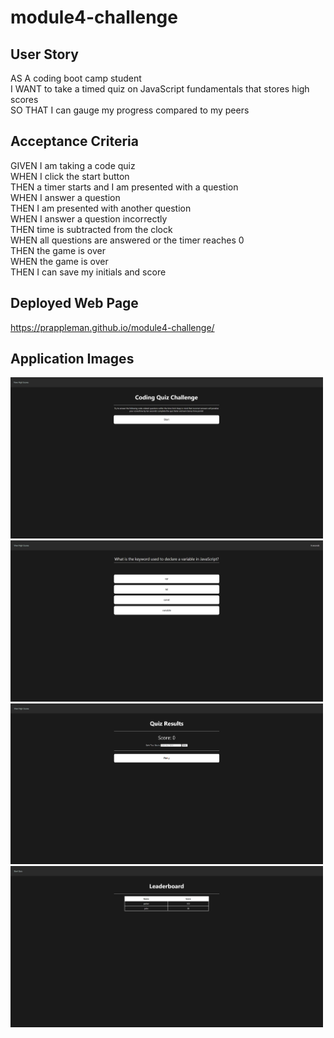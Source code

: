 # module4-challenge

## User Story

AS A coding boot camp student 
<br>
I WANT to take a timed quiz on JavaScript fundamentals that stores high scores
<br>
SO THAT I can gauge my progress compared to my peers

## Acceptance Criteria

GIVEN I am taking a code quiz
<br>
WHEN I click the start button
<br>
THEN a timer starts and I am presented with a question
<br>
WHEN I answer a question
<br>
THEN I am presented with another question
<br>
WHEN I answer a question incorrectly
<br>
THEN time is subtracted from the clock
<br>
WHEN all questions are answered or the timer reaches 0
<br>
THEN the game is over
<br>
WHEN the game is over
<br>
THEN I can save my initials and score

## Deployed Web Page

https://prappleman.github.io/module4-challenge/

## Application Images
<img src="assets\images\Screenshot 2024-01-24 190531.png" width="500" title="start page">
<br>
<img src="assets\images\Screenshot 2024-01-24 190603.png" width="500" title="quiz page">
<img src="assets\images\Screenshot 2024-01-24 190613.png" width="500" title="result page">
<img src="assets\images\Screenshot 2024-01-24 190630.png" width="500" title="leaderboard">
